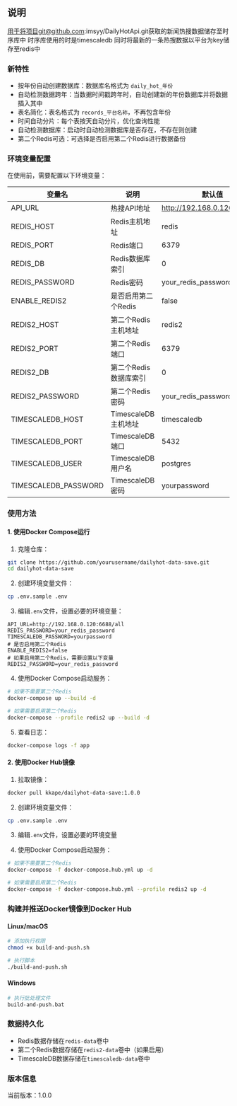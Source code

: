 ## 说明
用于将项目git@github.com:imsyy/DailyHotApi.git获取的新闻热搜数据储存至时序库中
时序库使用的时是timescaledb
同时将最新的一条热搜数据以平台为key储存至redis中

### 新特性
- 按年份自动创建数据库：数据库名格式为 `daily_hot_年份`
- 自动检测数据跨年：当数据时间戳跨年时，自动创建新的年份数据库并将数据插入其中
- 表名简化：表名格式为 `records_平台名称`，不再包含年份
- 时间自动分片：每个表按天自动分片，优化查询性能
- 自动检测数据库：启动时自动检测数据库是否存在，不存在则创建
- 第二个Redis可选：可选择是否启用第二个Redis进行数据备份

### 环境变量配置
在使用前，需要配置以下环境变量：

| 变量名 | 说明 | 默认值 |
|--------|------|--------|
| API_URL | 热搜API地址 | http://192.168.0.120:6688/all |
| REDIS_HOST | Redis主机地址 | redis |
| REDIS_PORT | Redis端口 | 6379 |
| REDIS_DB | Redis数据库索引 | 0 |
| REDIS_PASSWORD | Redis密码 | your_redis_password |
| ENABLE_REDIS2 | 是否启用第二个Redis | false |
| REDIS2_HOST | 第二个Redis主机地址 | redis2 |
| REDIS2_PORT | 第二个Redis端口 | 6379 |
| REDIS2_DB | 第二个Redis数据库索引 | 0 |
| REDIS2_PASSWORD | 第二个Redis密码 | your_redis_password |
| TIMESCALEDB_HOST | TimescaleDB主机地址 | timescaledb |
| TIMESCALEDB_PORT | TimescaleDB端口 | 5432 |
| TIMESCALEDB_USER | TimescaleDB用户名 | postgres |
| TIMESCALEDB_PASSWORD | TimescaleDB密码 | yourpassword |

### 使用方法

#### 1. 使用Docker Compose运行

1. 克隆仓库：
```bash
git clone https://github.com/yourusername/dailyhot-data-save.git
cd dailyhot-data-save
```

2. 创建环境变量文件：
```bash
cp .env.sample .env
```

3. 编辑`.env`文件，设置必要的环境变量：
```
API_URL=http://192.168.0.120:6688/all
REDIS_PASSWORD=your_redis_password
TIMESCALEDB_PASSWORD=yourpassword
# 是否启用第二个Redis
ENABLE_REDIS2=false
# 如果启用第二个Redis，需要设置以下变量
REDIS2_PASSWORD=your_redis_password
```

4. 使用Docker Compose启动服务：
```bash
# 如果不需要第二个Redis
docker-compose up --build -d

# 如果需要启用第二个Redis
docker-compose --profile redis2 up --build -d
```

5. 查看日志：
```bash
docker-compose logs -f app
```

#### 2. 使用Docker Hub镜像

1. 拉取镜像：
```bash
docker pull kkape/dailyhot-data-save:1.0.0
```

2. 创建环境变量文件：
```bash
cp .env.sample .env
```

3. 编辑`.env`文件，设置必要的环境变量

4. 使用Docker Compose启动服务：
```bash
# 如果不需要第二个Redis
docker-compose -f docker-compose.hub.yml up -d

# 如果需要启用第二个Redis
docker-compose -f docker-compose.hub.yml --profile redis2 up -d
```

### 构建并推送Docker镜像到Docker Hub

#### Linux/macOS
```bash
# 添加执行权限
chmod +x build-and-push.sh

# 执行脚本
./build-and-push.sh
```

#### Windows
```bash
# 执行批处理文件
build-and-push.bat
```

### 数据持久化
- Redis数据存储在`redis-data`卷中
- 第二个Redis数据存储在`redis2-data`卷中（如果启用）
- TimescaleDB数据存储在`timescaledb-data`卷中

### 版本信息
当前版本：1.0.0
